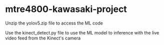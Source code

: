 # mtre4800-kawasaki-project

Unzip the yolov5.zip file to access the ML code

Use the kinect_detect.py file to use the ML model to inference with the live video feed from the Kinect's camera
